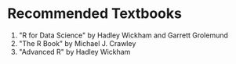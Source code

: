 # Recommended Textbooks

1. "R for Data Science" by Hadley Wickham and Garrett Grolemund
2. "The R Book" by Michael J. Crawley
3. "Advanced R" by Hadley Wickham

